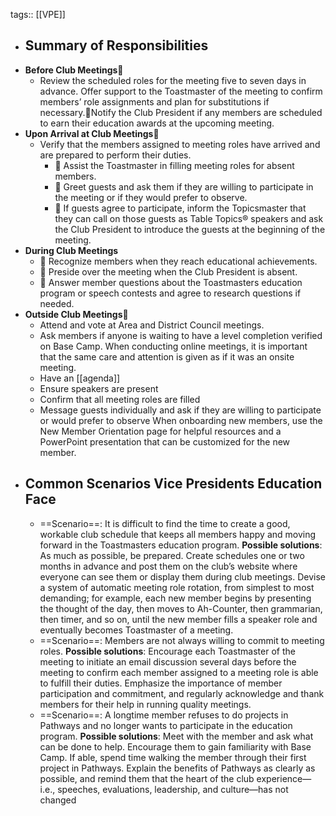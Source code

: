 tags:: [[VPE]]

- ## Summary of Responsibilities
- **Before Club Meetings**
	- Review the scheduled roles for the meeting five to seven days in advance.
	  Offer support to the Toastmaster of the meeting to confirm members’ role assignments and plan for substitutions 
	  if necessary.Notify the Club President if any members are scheduled to earn their education awards at the upcoming 
	  meeting.
- **Upon Arrival at Club Meetings**
	- Verify that the members assigned to meeting roles have arrived and are prepared to perform their duties.
		-  Assist the Toastmaster in filling meeting roles for absent members.
		-  Greet guests and ask them if they are willing to participate in the meeting or if they would prefer to observe.
		-  If guests agree to participate, inform the Topicsmaster that they can call on those guests as Table Topics® speakers and ask the Club President to introduce the guests at the beginning of the meeting.
- **During Club Meetings**
	-  Recognize members when they reach educational achievements.
	-  Preside over the meeting when the Club President is absent.
	-  Answer member questions about the Toastmasters education program or speech contests and agree to research  questions if needed.
- **Outside Club Meetings**
	- Attend and vote at Area and District Council meetings.
	- Ask members if anyone is waiting to have a level completion verified on Base Camp. When conducting online meetings, it is important that the same care and attention is given as if it was an  onsite meeting.
	- Have an [[agenda]]
	- Ensure speakers are present
	- Confirm that all meeting roles are filled
	- Message guests individually and ask if they are willing to participate or would prefer to observe When onboarding new members, use the New Member Orientation page for helpful resources and a  PowerPoint presentation that can be customized for the new member.
- ## Common Scenarios Vice Presidents Education Face
	- ==Scenario==: It is difficult to find the time to create a good, workable club schedule that keeps all 
	  members happy and moving forward in the Toastmasters education program.
	  **Possible solutions**: As much as possible, be prepared. Create schedules one or two months in advance and 
	  post them on the club’s website where everyone can see them or display them during club 
	  meetings.
	   Devise a system of automatic meeting role rotation, from simplest to most demanding; for 
	  example, each new member begins by presenting the thought of the day, then moves to 
	  Ah-Counter, then grammarian, then timer, and so on, until the new member fills a speaker 
	  role and eventually becomes Toastmaster of a meeting.
	- ==Scenario==: Members are not always willing to commit to meeting roles.
	  **Possible solutions**: Encourage each Toastmaster of the meeting to initiate an email discussion several days  before the meeting to confirm each member assigned to a meeting role is able to fulfill  their duties. Emphasize the importance of member participation and commitment, and  regularly acknowledge and thank members for their help in running quality meetings.
	- ==Scenario==: A longtime member refuses to do projects in Pathways and no longer wants to participate 
	  in the education program.
	  **Possible solutions**: Meet with the member and ask what can be done to help. Encourage them to gain  familiarity with Base Camp. If able, spend time walking the member through their first  project in Pathways. Explain the benefits of Pathways as clearly as possible, and remind  them that the heart of the club experience—i.e., speeches, evaluations, leadership, and  culture—has not changed
